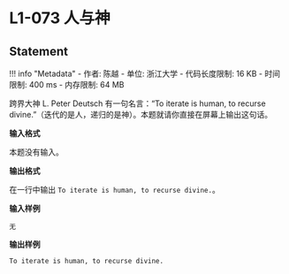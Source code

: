 
# L1-073 人与神

## Statement

!!! info "Metadata"
    - 作者: 陈越
    - 单位: 浙江大学
    - 代码长度限制: 16 KB
    - 时间限制: 400 ms
    - 内存限制: 64 MB

跨界大神 L. Peter Deutsch 有一句名言：“To iterate is human, to recurse divine.”（迭代的是人，递归的是神）。本题就请你直接在屏幕上输出这句话。

**输入格式**

本题没有输入。

**输出格式**

在一行中输出 `To iterate is human, to recurse divine.`。

**输入样例**
```plaintext
无
```

**输出样例**
```plaintext
To iterate is human, to recurse divine.
```


